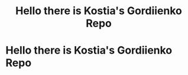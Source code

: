 <h1 align="center">Hello there is Kostia's Gordiienko Repo</h1>


# Hello there is Kostia's Gordiienko Repo